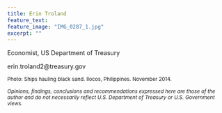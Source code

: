 ```yaml
---
title: Erin Troland
feature_text:
feature_image: "IMG_0287_1.jpg"
excerpt: ""
---
```



Economist, US Department of Treasury

&#101;&#114;&#105;&#110;&#46;&#116;&#114;&#111;&#108;&#97;&#110;&#100;&#50;&#64;&#116;&#114;&#101;&#97;&#115;&#117;&#114;&#121;&#46;&#103;&#111;&#118;


<small>Photo: Ships hauling black sand. Ilocos, Philippines. November 2014. </small>


<small><i>Opinions, findings, conclusions and recommendations expressed here are those of the author and do not necessarily reflect U.S. Department of Treasury or U.S. Government views.</i></small>

